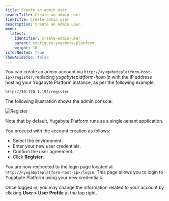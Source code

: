 ```yaml
---
title: Create an admin user
headerTitle: Create an admin user
linkTitle: Create admin user
description: Create an admin user.
menu:
  latest:
    identifier: create-admin-user
    parent: configure-yugabyte-platform
    weight: 10
isTocNested: true
showAsideToc: false
---
```


You can create an admin account via `http://<yugabyteplatform-host-ip>/register`, replacing *yugabyteplatform-host-ip* with the IP address hosting your Yugabyte Platform instance, as per the following example:

```output
http://10.170.1.192/register
```

The following illustration shows the admin console:

![Register](/images/ee/register.png)

Note that by default, Yugabyte Platform runs as a single-tenant application.

You proceed with the account creation as follows: 

- Select the environment.
- Enter your new user credentials.
- Confirm the user agreement.
- Click **Register**. 

You are now redirected to the login page located at `http://<yugabyteplatform-host-ip>/login`. This page allows you to login to Yugabyte Platform using your new credentials.

Once logged in, you may change the information related to your account by clicking **User > User Profile** at the top right.